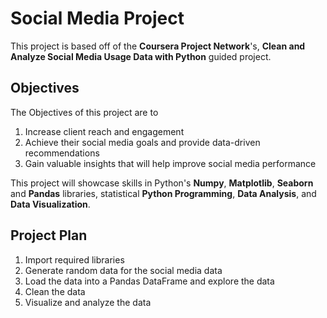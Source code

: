 # Social Media Project

This project is based off of the **Coursera Project Network**'s, **Clean and Analyze Social Media Usage Data with Python** guided project. 

## Objectives
The Objectives of this project are to
1. Increase client reach and engagement
2. Achieve their social media goals and provide data-driven recommendations
3. Gain valuable insights that will help improve social media performance

This project will showcase skills in Python's **Numpy**, **Matplotlib**, **Seaborn** and **Pandas** libraries, statistical **Python Programming**, **Data Analysis**, and **Data Visualization**. 

## Project Plan
1. Import required libraries
2. Generate random data for the social media data
3. Load the data into a Pandas DataFrame and explore the data
4. Clean the data
5. Visualize and analyze the data
